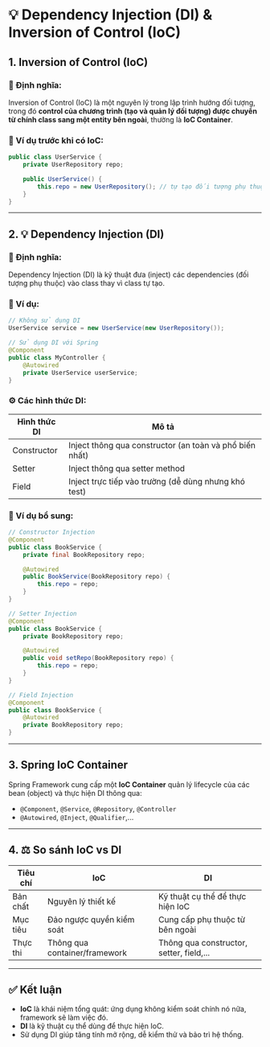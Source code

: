 
# 💡 Dependency Injection (DI) & Inversion of Control (IoC)

## 1. Inversion of Control (IoC)

### 🔎 Định nghĩa:
Inversion of Control (IoC) là một nguyên lý trong lập trình hướng đối tượng, trong đó **control của chương trình (tạo và quản lý đối tượng) được chuyển từ chính class sang một entity bên ngoài**, thường là **IoC Container**.

### 🧠 Ví dụ trước khi có IoC:
```java
public class UserService {
    private UserRepository repo;

    public UserService() {
        this.repo = new UserRepository(); // tự tạo đối tượng phụ thuộc
    }
}
```

---

## 2. 💡 Dependency Injection (DI)

### 🔎 Định nghĩa:
Dependency Injection (DI) là kỹ thuật đưa (inject) các dependencies (đối tượng phụ thuộc) vào class thay vì class tự tạo.

### 🔧 Ví dụ:

```java
// Không sử dụng DI
UserService service = new UserService(new UserRepository());

// Sử dụng DI với Spring
@Component
public class MyController {
    @Autowired
    private UserService userService;
}
```

### ⚙️ Các hình thức DI:
| Hình thức DI    | Mô tả                                                            |
|----------------|-------------------------------------------------------------------|
| Constructor     | Inject thông qua constructor (an toàn và phổ biến nhất)          |
| Setter          | Inject thông qua setter method                                   |
| Field           | Inject trực tiếp vào trường (dễ dùng nhưng khó test)             |

### 🧪 Ví dụ bổ sung:

```java
// Constructor Injection
@Component
public class BookService {
    private final BookRepository repo;

    @Autowired
    public BookService(BookRepository repo) {
        this.repo = repo;
    }
}
```

```java
// Setter Injection
@Component
public class BookService {
    private BookRepository repo;

    @Autowired
    public void setRepo(BookRepository repo) {
        this.repo = repo;
    }
}
```

```java
// Field Injection
@Component
public class BookService {
    @Autowired
    private BookRepository repo;
}
```

---

## 3. Spring IoC Container

Spring Framework cung cấp một **IoC Container** quản lý lifecycle của các bean (object) và thực hiện DI thông qua:
- `@Component`, `@Service`, `@Repository`, `@Controller`
- `@Autowired`, `@Inject`, `@Qualifier`,...

---

## 4. ⚖️ So sánh IoC vs DI

| Tiêu chí         | IoC                                       | DI                                           |
|------------------|--------------------------------------------|----------------------------------------------|
| Bản chất         | Nguyên lý thiết kế                         | Kỹ thuật cụ thể để thực hiện IoC              |
| Mục tiêu          | Đảo ngược quyền kiểm soát                 | Cung cấp phụ thuộc từ bên ngoài              |
| Thực thi         | Thông qua container/framework             | Thông qua constructor, setter, field,...     |

---

## ✅ Kết luận

- **IoC** là khái niệm tổng quát: ứng dụng không kiểm soát chính nó nữa, framework sẽ làm việc đó.
- **DI** là kỹ thuật cụ thể dùng để thực hiện IoC.
- Sử dụng DI giúp tăng tính mở rộng, dễ kiểm thử và bảo trì hệ thống.
